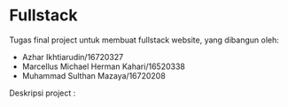 # Fullstack
Tugas final project untuk membuat fullstack website, yang dibangun oleh:
- Azhar Ikhtiarudin/16720327
- Marcellus Michael Herman Kahari/16520338
- Muhammad Sulthan Mazaya/16720208

Deskripsi project :
